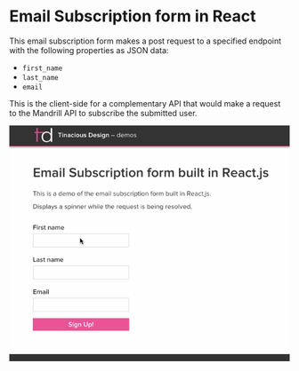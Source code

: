 # Email Subscription form in React

This email subscription form makes a post request to a specified endpoint with the following properties as JSON data:

- `first_name`
- `last_name`
- `email`

This is the client-side for a complementary API that would make a request to the Mandrill API to subscribe the submitted user.

![](email-subscription-demo.gif)
